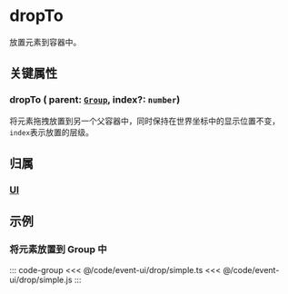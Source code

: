 # dropTo

放置元素到容器中。

## 关键属性

### dropTo ( parent: [`Group`](/reference/display/Group.md), index?: `number`)

将元素拖拽放置到另一个父容器中，同时保持在世界坐标中的显示位置不变， `index`表示放置的层级。

## 归属

### [UI](/reference/display/UI.md)

## 示例

### 将元素放置到 Group 中

::: code-group
<<< @/code/event-ui/drop/simple.ts
<<< @/code/event-ui/drop/simple.js
:::
